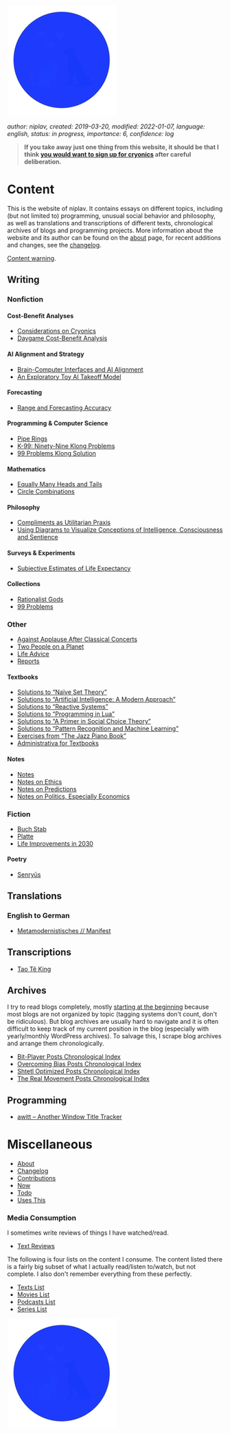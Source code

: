 ![Sol Plav](./favicon.png "kakja kjerbas unjobares")

*author: niplav, created: 2019-03-20, modified: 2022-01-07, language: english, status: in progress, importance: 6, confidence: log*

> __If you take away just one thing from this website,
it should be that I think [you would want to sign up for
cryonics](./considerations_on_cryonics.html) after careful deliberation.__

Content
=======

This is the website of niplav. It contains essays on different topics,
including (but not limited to) programming, unusual social behavior
and philosophy, as well as translations and transcriptions of different
texts, chronological archives of blogs and programming projects. More
information about the website and its author can be found on the
[about](./about.md) page, for recent additions and changes, see the
[changelog](./changelog.md).

[Content warning](./content_warning.md).

Writing
-------

### Nonfiction

#### Cost-Benefit Analyses

* [Considerations on Cryonics](./considerations_on_cryonics.md)
* [Daygame Cost-Benefit Analysis](./daygame_cost_benefit.md)

#### AI Alignment and Strategy

* [Brain-Computer Interfaces and AI Alignment](./bcis_and_alignment.md)
* [An Exploratory Toy AI Takeoff Model](./toy_ai_takeoff_model.md)

#### Forecasting

* [Range and Forecasting Accuracy](./range_and_forecasting_accuracy.md)

#### Programming & Computer Science

* [Pipe Rings](./pipe_rings.md)
* [K-99: Ninety-Nine Klong Problems](./99_klong_problems.md)
* [99 Problems Klong Solution](./99_problems_klong_solution.md)

#### Mathematics

* [Equally Many Heads and Tails](./equally_many_heads_and_tails.md)
* [Circle Combinations](./circle_combinations.md)

#### Philosophy

* [Compliments as Utilitarian Praxis](./utilitarian_compliments.md)
* [Using Diagrams to Visualize Conceptions of Intelligence, Consciousness and Sentience](./consciousness_diagram.md)

#### Surveys & Experiments

* [Subjective Estimates of Life Expectancy](./estimated_life_expectancy.md)

#### Collections

* [Rationalist Gods](./rationalist_gods.md)
* [99 Problems](./99_problems_collection.md)

### Other

* [Against Applause After Classical Concerts](./against_applause.md)
* [Two People on a Planet](./two_people_on_a_planet.md)
* [Life Advice](./life_advice.md)
* [Reports](./reports.md)

#### Textbooks

* [Solutions to “Naïve Set Theory”](./nst_solutions.md)
* [Solutions to “Artificial Intelligence: A Modern Approach”](./aima_solutions.md)
* [Solutions to “Reactive Systems”](./rs_solutions.md)
* [Solutions to “Programming in Lua”](./pil_solutions.md)
* [Solutions to “A Primer in Social Choice Theory”](./apisct_solutions.md)
* [Solutions to “Pattern Recognition and Machine Learning”](./praml_solutions.md)
* [Exercises from “The Jazz Piano Book”](./tjpb_exercises.md)
* [Administrativa for Textbooks](./administrativa_for_textbooks.md)

#### Notes

* [Notes](./notes.md)
* [Notes on Ethics](./notes_on_ethics.md)
* [Notes on Predictions](./notes_on_predictions.md)
* [Notes on Politics, Especially Economics](./notes_on_politics_especially_economics.md)

### Fiction

* [Buch Stab](./buch_stab.md)
* [Platte](./platte.md)
* [Life Improvements in 2030](./life_improvements_2030.html)

#### Poetry

* [Senryūs](./senryu.md)

Translations
------------

### English to German

* [Metamodernistisches // Manifest](./metamodernistisches_manifest.md)

Transcriptions
--------------

* [Tao Tê King](./tao_te_king.md)

Archives
--------

I try to read blogs completely, mostly [starting at the
beginning](https://entirelyuseless.com/2018/06/12/start-at-the-beginning/ "Start at the Beginning")
because most blogs are not organized by topic (tagging systems don't
count, don't be ridiculous). But blog archives are usually hard to
navigate and it is often difficult to keep track of my current position
in the blog (especially with yearly/monthly WordPress archives). To
salvage this, I scrape blog archives and arrange them chronologically.

* [Bit-Player Posts Chronological Index](./bp_chrono.md)
* [Overcoming Bias Posts Chronological Index](./ob_chrono.md)
* [Shtetl Optimized Posts Chronological Index](./so_chrono.md)
* [The Real Movement Posts Chronological Index](./trm_chrono.md)

Programming
-----------

* [awitt – Another Window Title Tracker](./awitt.md)

Miscellaneous
=============

* [About](./about.md)
* [Changelog](./changelog.md)
* [Contributions](./contributions.md)
* [Now](./now.md)
* [Todo](./todo.md)
* [Uses This](./uses_this.md)

### Media Consumption

I sometimes write reviews of things I have watched/read.

* [Text Reviews](./text_reviews.md)

The following is four lists on the content I consume. The content listed
there is a fairly big subset of what I actually read/listen to/watch,
but not complete. I also don't remember everything from these perfectly.

* [Texts List](./texts_list.md)
* [Movies List](./movies_list.md)
* [Podcasts List](./podcasts_list.md)
* [Series List](./series_list.md)

![Sol Plav](./favicon.png "kakja kjerbas unjobares")
